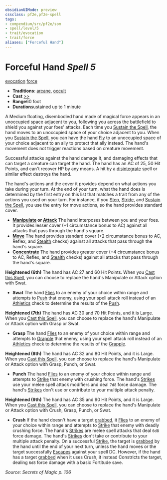 ```yaml
---
obsidianUIMode: preview
cssclass: pf2e,pf2e-spell
tags:
- compendium/src/pf2e/som
- spell/level/5
- trait/evocation
- trait/force
aliases: ["Forceful Hand"]
---
```

# Forceful Hand *Spell 5*   
[evocation](/rules/traits/evocation.md)  [force](/rules/traits/force.md)  

- **Traditions**: [arcane](/rules/traits/arcane.md), [occult](/rules/traits/occult.md)
- **Cast** [>>](/rules/core-rulebook/chapter-9-playing-the-game.md#Actions "Two-Action") 
- **Range**60 foot
- **Duration**sustained up to 1 minute

A Medium floating, disembodied hand made of magical force appears in an unoccupied space adjacent to you, following you across the battlefield to shield you against your foes' attacks. Each time you [Sustain the Spell](/rules/actions/sustain-a-spell.md), the hand moves to an unoccupied space of your choice adjacent to you. When you [Sustain the Spell](/rules/actions/sustain-a-spell.md), you can have the hand [Fly](/rules/actions/fly.md) to an unoccupied space of your choice adjacent to an ally to protect that ally instead. The hand's movement does not trigger reactions based on creature movement.

Successful attacks against the hand damage it, and damaging effects that can target a creature can target the hand. The hand has an AC of 25, 50 Hit Points, and can't recover HP by any means. A hit by a [disintegrate](/compendium/spells/disintegrate.md) spell or similar effect destroys the hand.

The hand's actions and the cover it provides depend on what actions you take during your turn. At the end of your turn, what the hand does is determined by the first entry on this list that matches a trait from any of the actions you used on your turn. For instance, if you [Step](/rules/actions/step.md), [Stride](/rules/actions/stride.md), and [Sustain the Spell](/rules/actions/sustain-a-spell.md), you use the entry for move actions, so the hand provides standard cover.

- **[Manipulate](/rules/traits/manipulate.md) or [Attack](/rules/traits/attack.md)** The hand interposes between you and your foes. It provides lesser cover (+1 circumstance bonus to AC) against all attacks that pass through the hand's square.
- **[Move](/rules/traits/move.md)** The hand provides standard cover (+2 circumstance bonus to AC, Reflex, and [Stealth](/compendium/skills.md#Stealth) checks) against all attacks that pass through the hand's square.
- **[Concentrate](/rules/traits/concentrate.md)** The hand provides greater cover (+4 circumstance bonus to AC, Reflex, and [Stealth](/compendium/skills.md#Stealth) checks) against all attacks that pass through the hand's square.

**Heightened (6th)** The hand has AC 27 and 60 Hit Points. When you [Cast this Spell](/rules/actions/cast-a-spell.md), you can choose to replace the hand's Manipulate or Attack option with Swat.

- **Swat** The hand [Flies](/rules/actions/fly.md) to an enemy of your choice within range and attempts to [Push](/rules/actions/shove.md) that enemy, using your spell attack roll instead of an [Athletics](/compendium/skills.md#Athletics) check to determine the results of the [Push](/rules/actions/shove.md).

**Heightened (7th)** The hand has AC 30 and 70 Hit Points, and it is Large. When you [Cast this Spell](/rules/actions/cast-a-spell.md), you can choose to replace the hand's Manipulate or Attack option with Grasp or Swat.

- **Grasp** The hand [Flies](/rules/actions/fly.md) to an enemy of your choice within range and attempts to [Grapple](/rules/actions/grapple.md) that enemy, using your spell attack roll instead of an [Athletics](/compendium/skills.md#Athletics) check to determine the results of the [Grapple](/rules/actions/grapple.md).

**Heightened (8th)** The hand has AC 32 and 80 Hit Points, and it is Large. When you [Cast this Spell](/rules/actions/cast-a-spell.md), you can choose to replace the hand's Manipulate or Attack option with Grasp, Punch, or Swat.

- **Punch** The hand [Flies](/rules/actions/fly.md) to an enemy of your choice within range and attempts to [Strike](/rules/actions/strike.md) that enemy with crushing force. The hand's [Strikes](/rules/actions/strike.md) use your melee spell attack modifiers and deal `7d8` force damage. The hand's [Strikes](/rules/actions/strike.md) don't use or contribute to your multiple attack penalty.

**Heightened (9th)** The hand has AC 35 and 90 Hit Points, and it is Large. When you [Cast this Spell](/rules/actions/cast-a-spell.md), you can choose to replace the hand's Manipulate or Attack option with Crush, Grasp, Punch, or Swat.

- **Crush** If the hand doesn't have a target [grabbed](/rules/conditions.md#Grabbed), it [Flies](/rules/actions/fly.md) to an enemy of your choice within range and attempts to [Strike](/rules/actions/strike.md) that enemy with deadly crushing force. The hand's [Strikes](/rules/actions/strike.md) are melee spell attacks that deal `6d8` force damage. The hand's [Strikes](/rules/actions/strike.md) don't take or contribute to your multiple attack penalty. On a successful [Strike](/rules/actions/strike.md), the target is [grabbed](/rules/conditions.md#Grabbed) by the hand until the end of your next turn, unless the hand moves or the target successfully [Escapes](/rules/actions/escape.md) against your spell DC. However, if the hand has a target [grabbed](/rules/conditions.md#Grabbed) when it uses Crush, it instead Constricts the target, dealing `6d8` force damage with a basic Fortitude save.

*Source: Secrets of Magic p. 106*